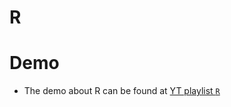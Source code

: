 # R
# Demo
+ The demo about R can be found at [YT playlist `R`](https://www.youtube.com/watch?v=Fv0HhrW1dVw&list=PLDhHJrPVaoshJLDQm_aa6d-nuh_4tqs0M)
